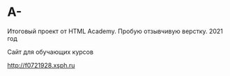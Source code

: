 # A-
Итоговый проект от HTML Academy. Пробую отзывчивую верстку. 2021 год

Сайт для обучающих курсов

http://f0721928.xsph.ru
